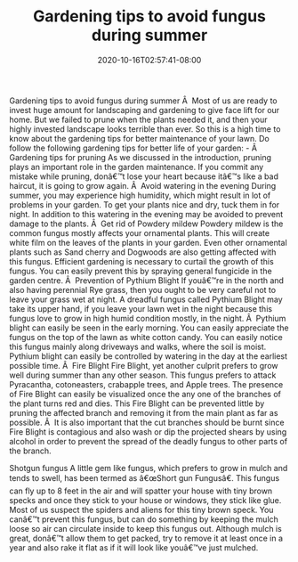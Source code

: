 ﻿---
title: "Gardening tips to avoid fungus during summer"
date: 2020-10-16T02:57:41-08:00
description: "Gardening Tips for Web Success"
featured_image: "/images/Gardening.jpg"
tags: ["Gardening"]
---

Gardening tips to avoid fungus during summer
Â 
Most of us are ready to invest huge amount for landscaping and gardening to give face lift for our home. But we failed to prune when the plants needed it, and then your highly invested landscape looks terrible than ever. So this is a high time to know about the gardening tips for better maintenance of your lawn. Do follow the following gardening tips for better life of your garden: -
Â 
Gardening tips for pruning
As we discussed in the introduction, pruning plays an important role in the garden maintenance. If you commit any mistake while pruning, donâ€™t lose your heart because itâ€™s like a bad haircut, it is going to grow again. 
Â 
Avoid watering in the evening
During summer, you may experience high humidity, which might result in lot of problems in your garden. To get your plants nice and dry, tuck them in for night. In addition to this watering in the evening may be avoided to prevent damage to the plants.
Â 
Get rid of Powdery mildew
Powdery mildew is the common fungus mostly affects your ornamental plants. This will create white film on the leaves of the plants in your garden. Even other ornamental plants such as Sand cherry and Dogwoods are also getting affected with this fungus. Efficient gardening is necessary to curtail the growth of this fungus. You can easily prevent this by spraying general fungicide in the garden centre. 
Â 
Prevention of Pythium Blight
If youâ€™re in the north and also having perennial Rye grass, then you ought to be very careful not to leave your grass wet at night. A dreadful fungus called Pythium Blight may take its upper hand, if you leave your lawn wet in the night because this fungus love to grow in high humid condition mostly, in the night.
Â 
Pythium blight can easily be seen in the early morning. You can easily appreciate the fungus on the top of the lawn as white cotton candy. You can easily notice this fungus mainly along driveways and walks, where the soil is moist. Pythium blight can easily be controlled by watering in the day at the earliest possible time.
Â 
Fire Blight
Fire Blight, yet another culprit prefers to grow well during summer than any other season. This fungus prefers to attack Pyracantha, cotoneasters, crabapple trees, and Apple trees. The presence of Fire Blight can easily be visualized once the any one of the branches of the plant turns red and dies. This Fire Blight can be prevented little by pruning the affected branch and removing it from the main plant as far as possible.
Â 
It is also important that the cut branches should be burnt since Fire Blight is contagious and also wash or dip the projected shears by using alcohol in order to prevent the spread of the deadly fungus to other parts of the branch.

Shotgun fungus
A little gem like fungus, which prefers to grow in mulch and tends to swell, has been termed as â€œShort gun Fungusâ€. This fungus can fly up to 8 feet in the air and will spatter your house with tiny brown specks and once they stick to your house or windows, they stick like glue. Most of us suspect the spiders and aliens for this tiny brown speck. You canâ€™t prevent this fungus, but can do something by keeping the mulch loose so air can circulate inside to keep this fungus out. Although mulch is great, donâ€™t allow them to get packed, try to remove it at least once in a year and also rake it flat as if it will look like youâ€™ve just mulched.


